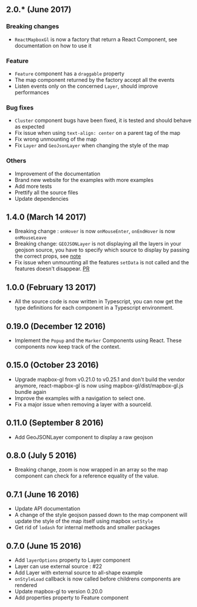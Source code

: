 ## 2.0.* (June 2017)
### Breaking changes
- `ReactMapboxGl` is now a factory that return a React Component, see documentation on how to use it

### Feature
- `Feature` component has a `draggable` property
- The map component returned by the factory accept all the events
- Listen events only on the concerned `Layer`, should improve performances

### Bug fixes
- `Cluster` component bugs have been fixed, it is tested and should behave as expected
- Fix issue when using `text-align: center` on a parent tag of the map
- Fix wrong unmounting of the map
- Fix `Layer` and `GeoJsonLayer` when changing the style of the map

### Others
- Improvement of the documentation
- Brand new website for the examples with more examples
- Add more tests
- Prettify all the source files
- Update dependencies

## 1.4.0 (March 14 2017)

- Breaking change : `onHover` is now `onMouseEnter`, `onEndHover` is now `onMouseLeave`
- Breaking change: `GEOJSONLayer` is not displaying all the layers in your geojson source, you have to specify which source to display by passing the correct props, see [note](https://github.com/alex3165/react-mapbox-gl/blob/master/docs/API.md#geojsonlayer)
- Fix issue when unmounting all the features `setData` is not called and the features doesn't disappear. [PR](https://github.com/alex3165/react-mapbox-gl/pull/152)

## 1.0.0 (February 13 2017)

- All the source code is now written in Typescript, you can now get the type definitions for each component in a Typescript environment.

## 0.19.0 (December 12 2016)

- Implement the `Popup` and the `Marker` Components using React. These components now keep track of the context.

## 0.15.0 (October 23 2016)

- Upgrade mapbox-gl from v0.21.0 to v0.25.1 and don't build the vendor anymore, react-mapbox-gl is now using mapbox-gl/dist/mapbox-gl.js bundle again
- Improve the examples with a navigation to select one.
- Fix a major issue when removing a layer with a sourceId.

## 0.11.0 (September 8 2016)

- Add GeoJSONLayer component to display a raw geojson

## 0.8.0 (July 5 2016)

- Breaking change, zoom is now wrapped in an array so the map component can check for a reference equality of the value.

## 0.7.1 (June 16 2016)

- Update API documentation
- A change of the style geojson passed down to the map component will update the style of the map itself using mapbox `setStyle`
- Get rid of `lodash` for internal methods and smaller packages


## 0.7.0 (June 15 2016)

- Add `layerOptions` property to Layer component
- Layer can use external source : #22
- Add Layer with external source to all-shape example
- `onStyleLoad` callback is now called before childrens components are rendered
- Update mapbox-gl to version 0.20.0
- Add properties property to Feature component
